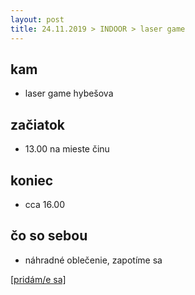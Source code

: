 ```yaml
---
layout: post
title: 24.11.2019 > INDOOR > laser game
---
```

## kam
* laser game hybešova

## začiatok
* 13.00 na mieste činu

## koniec
* cca 16.00

## čo so sebou
* náhradné oblečenie, zapotíme sa

[[pridám/e sa]](https://forms.gle/uPrrtEvy3oXR1u2h8)